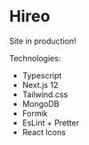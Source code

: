# Hireo

Site in production!

Technologies:

- Typescript
- Next.js 12
- Tailwind.css
- MongoDB
- Formik
- EsLint + Pretter
- React Icons
